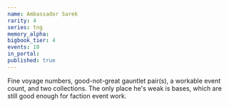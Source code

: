 ```yaml
---
name: Ambassador Sarek
rarity: 4
series: tng
memory_alpha:
bigbook_tier: 4
events: 10
in_portal:
published: true
---
```


Fine voyage numbers, good-not-great gauntlet pair(s), a workable event count, and two collections. The only place he's weak is bases, which are still good enough for faction event work.
